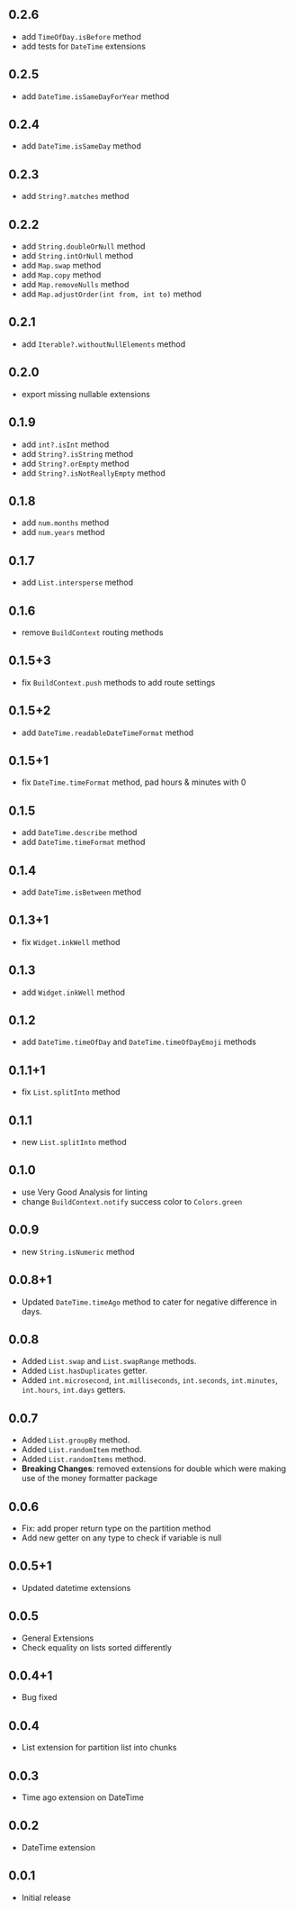 ## 0.2.6
- add `TimeOfDay.isBefore` method
- add tests for `DateTime` extensions

## 0.2.5
- add `DateTime.isSameDayForYear` method

## 0.2.4
- add `DateTime.isSameDay` method

## 0.2.3
- add `String?.matches` method

## 0.2.2
- add `String.doubleOrNull` method
- add `String.intOrNull` method
- add `Map.swap` method
- add `Map.copy` method
- add `Map.removeNulls` method
- add `Map.adjustOrder(int from, int to)` method

## 0.2.1
- add `Iterable?.withoutNullElements` method

## 0.2.0
- export missing nullable extensions

## 0.1.9

- add `int?.isInt` method
- add `String?.isString` method
- add `String?.orEmpty` method
- add `String?.isNotReallyEmpty` method

## 0.1.8

- add `num.months` method
- add `num.years` method

## 0.1.7

- add `List.intersperse` method

## 0.1.6

- remove `BuildContext` routing methods

## 0.1.5+3

- fix `BuildContext.push` methods to add route settings

## 0.1.5+2

- add `DateTime.readableDateTimeFormat` method

## 0.1.5+1

- fix `DateTime.timeFormat` method, pad hours & minutes with 0

## 0.1.5

- add `DateTime.describe` method
- add `DateTime.timeFormat` method

## 0.1.4

- add `DateTime.isBetween` method

## 0.1.3+1

- fix `Widget.inkWell` method

## 0.1.3

- add `Widget.inkWell` method

## 0.1.2

- add `DateTime.timeOfDay` and `DateTime.timeOfDayEmoji` methods

## 0.1.1+1

- fix `List.splitInto` method

## 0.1.1

- new `List.splitInto` method

## 0.1.0

- use Very Good Analysis for linting
- change `BuildContext.notify` success color to `Colors.green`

## 0.0.9

- new `String.isNumeric` method

## 0.0.8+1

- Updated `DateTime.timeAgo` method to cater for negative difference in days.

## 0.0.8

- Added `List.swap` and `List.swapRange` methods.
- Added `List.hasDuplicates` getter.
- Added `int.microsecond`, `int.milliseconds`, `int.seconds`, `int.minutes`, `int.hours`, `int.days` getters.

## 0.0.7

- Added `List.groupBy` method.
- Added `List.randomItem` method.
- Added `List.randomItems` method.
- **Breaking Changes**: removed extensions for double which were making use of the money formatter package

## 0.0.6

- Fix: add proper return type on the partition method
- Add new getter on any type to check if variable is null

## 0.0.5+1

- Updated datetime extensions

## 0.0.5

- General Extensions
- Check equality on lists sorted differently

## 0.0.4+1

- Bug fixed

## 0.0.4

- List extension for partition list into chunks

## 0.0.3

- Time ago extension on DateTime

## 0.0.2

- DateTime extension

## 0.0.1

- Initial release
